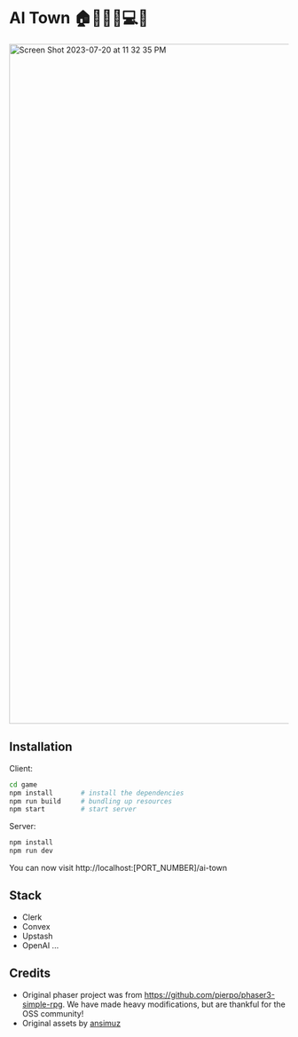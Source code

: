 # AI Town 🏠🙍👷‍♀️💻💌

<img width="1225" alt="Screen Shot 2023-07-20 at 11 32 35 PM" src="https://github.com/a16z-infra/AI-town/assets/3489963/17a60b28-63fd-4b11-b44c-707180a32dca">


## Installation

Client:

```bash
cd game
npm install       # install the dependencies
npm run build     # bundling up resources
npm start         # start server
```

Server:

```bash
npm install
npm run dev
```

You can now visit http://localhost:[PORT_NUMBER]/ai-town

## Stack
- Clerk
- Convex
- Upstash
- OpenAI
...

## Credits

- Original phaser project was from https://github.com/pierpo/phaser3-simple-rpg. We have made heavy modifications, but are thankful for the OSS community!
- Original assets by [ansimuz](https://opengameart.org/content/tiny-rpg-forest)
